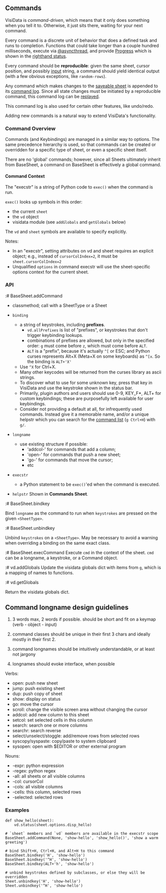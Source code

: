 
## Commands

VisiData is *command-driven*, which means that it only does something when you tell it to.
Otherwise, it just sits there, waiting for your next command.

Every command is a discrete unit of behavior that does a defined task and runs to completion.
Functions that could take longer than a couple hundred milliseconds, execute via [@asyncthread](), and provide [Progress]() which is shown in the [righthand status]().

Every command should be **reproducible**: given the same sheet, cursor position, and possibly [input]() string, a command should yield identical output (with a few obvious exceptions, like `random-rows`).

Any command which makes changes to the [saveable sheet]() is appended to its [command log]().
Since all state changes must be initiated by a reproducible command, this command log can be [replayed]().

This command log is also used for certain other features, like undo/redo.

Adding new commands is a natural way to extend VisiData's functionality.

### Command Overview

Commands (and Keybindings) are managed in a similar way to options.
The same precedence hierarchy is used, so that commands can be created or overridden for a specific type of sheet, or even a
specific sheet itself.

There are no 'global' commands; however, since all Sheets ultimately inherit from BaseSheet, a command on BaseSheet is effectively a global command.

#### Command Context

The "execstr" is a string of Python code to `exec()` when the command is run.

`exec()` looks up symbols in this order:

- the current `sheet`
- the `vd` object
- visidata module (see `addGlobals` and `getGlobals` below)

The `vd` and `sheet` symbols are available to specify explicitly.

Notes:

- In an "execstr", setting attributes on vd and sheet requires an explicit object; e.g., instead of `cursorColIndex=2`, it must be `sheet.cursorColIndex=2`
- Unqualified `options` in command execstr will use the sheet-specific options context for the current sheet.

### API

:# BaseSheet.addCommand

  - classmethod; call with a SheetType or a Sheet
  - `binding`
     - a string of keystrokes, including **prefixes**.
        - `vd.allPrefixes` is list of "prefixes", or keystrokes that don't trigger keybinding lookups.
        - combinations of prefixes are allowed, but only in the specified order: `g` must come before `z`, which must come before `ALT`.
        - `ALT` is a "prefix", because it's actually `^[` or ESC; and Python curses represents Alt+X (Meta+X on some keyboards) as `^[x`.  So the binding is `ALT+'X'`
     - Use `^X` for Ctrl+X.
     - Many other keycodes will be returned from the curses library as ascii strings.
     - To discover what to use for some unknown key, press that key in VisiData and use the keystroke shown in the status bar.
     - Primarily, plugin authors and users should use 0-9, KEY_F*, ALT+ for custom keybindings; these are purposefully left available for user keybindings.
     - Consider not providing a default at all, for infrequently used commands.  Instead give it a memorable name, and/or a unique helpstr which you can search for the [command list]() (`g Ctrl+H`) with `g/`.

  - `longname`
     - use existing structure if possible:
        - 'addcol-' for commands that add a column;
        - 'open-' for commands that push a new sheet;
        - 'go-' for commands that move the cursor;
        - etc

  - `execstr`
     - a Python statement to be `exec()`'ed when the command is executed.

  - `helpstr`
    Shown in **Commands Sheet**.

:# BaseSheet.bindkey

Bind `longname` as the command to run when `keystrokes` are pressed on the given `<SheetType>`.

:# BaseSheet.unbindkey

Unbind `keystrokes` on a `<SheetType>`.
May be necessary to avoid a warning when overriding a binding on the same exact class.

:# BaseSheet.execCommand
Execute `cmd` in the context of the sheet.  `cmd` can be a longname, a keystroke, or a Command object.

:# vd.addGlobals
Update the visidata globals dict with items from `g`, which is a mapping of names to functions.

:# vd.getGlobals

Return the visidata globals dict.

## Command longname design guidelines

1) 3 words max, 2 words if possible.  should be short and fit on a keymap (verb - object - input)

2) command classes should be unique in their first 3 chars and ideally mostly in their first 2.

3) command longnames should be intuitively understandable, or at least not jargony

4) longnames should evoke interface, when possible

Verbs:

- open: push new sheet
- jump: push existing sheet
- dup: push copy of sheet
- show: display on status
- go: move the cursor
- scroll: change the visible screen area without changing the cursor
- addcol: add new column to this sheet
- setcol: set selected cells in this column
- search: search one or more columns
- searchr: search reverse
- select/unselect/stoggle: add/remove rows from selected rows
- syscopy/syspaste: copy/paste to system clipboard
- sysopen: open with $EDITOR or other external program

Nouns:
- -expr: python expression
- -regex: python regex
- -all: all sheets or all visible columns
- -col: cursorCol
- -cols: all visible columns
- -cells: this column, selected rows
- -selected: selected rows

### Examples

~~~
def show_hello(sheet):
    vd.status(sheet.options.disp_hello)

# `sheet` members and `vd` members are available in the execstr scope
BaseSheet.addCommand(None, 'show-hello', 'show_hello()', 'show a warm greeting')

# bind Shift+H, Ctrl+H, and Alt+H to this command
BaseSheet.bindkey('H', 'show-hello')
BaseSheet.bindkey('^H', 'show-hello')
BaseSheet.bindkey(ALT+'h', 'show-hello')

# unbind keystrokes defined by subclasses, or else they will be overridden
Sheet.unbindkey('H', 'show-hello')
Sheet.unbindkey('^H', 'show-hello')
~~~
